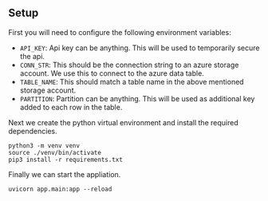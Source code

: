 ## Setup

First you will need to configure the following environment variables:

- `API_KEY`: Api key can be anything. This will be used to temporarily secure the api.
- `CONN_STR`: This should be the connection string to an azure storage account. We use this to connect to the azure data table.
- `TABLE_NAME`: This should match a table name in the above mentioned storage account.
- `PARTITION`: Partition can be anything. This will be used as additional key added to each row in the table.

Next we create the python virtual environment and install the required dependencies.

```
python3 -m venv venv
source ./venv/bin/activate
pip3 install -r requirements.txt
```

Finally we can start the appliation.

```
uvicorn app.main:app --reload
```